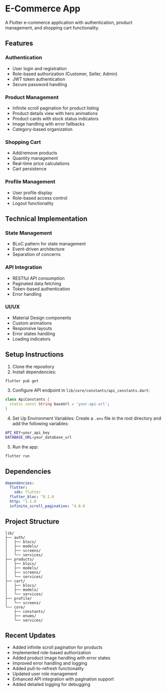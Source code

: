 # E-Commerce App

A Flutter e-commerce application with authentication, product management, and shopping cart functionality.

## Features

### Authentication
- User login and registration
- Role-based authorization (Customer, Seller, Admin)
- JWT token authentication
- Secure password handling

### Product Management 
- Infinite scroll pagination for product listing
- Product details view with hero animations
- Product cards with stock status indicators
- Image handling with error fallbacks
- Category-based organization

### Shopping Cart
- Add/remove products
- Quantity management
- Real-time price calculations
- Cart persistence

### Profile Management
- User profile display
- Role-based access control
- Logout functionality

## Technical Implementation

### State Management
- BLoC pattern for state management
- Event-driven architecture
- Separation of concerns

### API Integration
- RESTful API consumption
- Paginated data fetching
- Token-based authentication
- Error handling

### UI/UX
- Material Design components
- Custom animations
- Responsive layouts
- Error states handling
- Loading indicators


## Setup Instructions

1. Clone the repository
2. Install dependencies:
```bash
flutter pub get
```

3. Configure API endpoint in `lib/core/constants/api_constants.dart`:
```dart
class ApiConstants {
  static const String baseUrl = 'your-api-url';
}
```

4. Set Up Environment Variables: Create a `.env` file in the root directory and add the following variables:
```bash
API_KEY=your_api_key
DATABASE_URL=your_database_url
```

5. Run the app:
```bash
flutter run
```

## Dependencies

```yaml
dependencies:
  flutter:
    sdk: flutter
  flutter_bloc: ^8.1.0
  http: ^1.1.0
  infinite_scroll_pagination: ^4.0.0
```

## Project Structure

```
lib/
├── auth/
│   ├── blocs/
│   ├── models/
│   ├── screens/
│   └── services/
├── products/
│   ├── blocs/
│   ├── models/
│   ├── screens/
│   └── services/
├── cart/
│   ├── blocs/
│   ├── models/
│   └── services/
├── profile/
│   └── screens/
└── core/
    ├── constants/
    ├── enums/
    └── services/
```

## Recent Updates

- Added infinite scroll pagination for products
- Implemented role-based authorization
- Added product image handling with error states
- Improved error handling and logging
- Added pull-to-refresh functionality
- Updated user role management
- Enhanced API integration with pagination support
- Added detailed logging for debugging